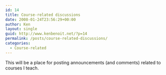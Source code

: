 ```yaml
---
id: 14
title: Course-related discussions
date: 2008-01-24T23:56:29+00:00
author: Ken
layout: single
guid: http://www.kenbenoit.net/?p=14
permalink: /posts/course-related-discussions/
categories:
  - Course-related
---
```

This will be a place for posting announcements (and comments) related to courses I teach.
